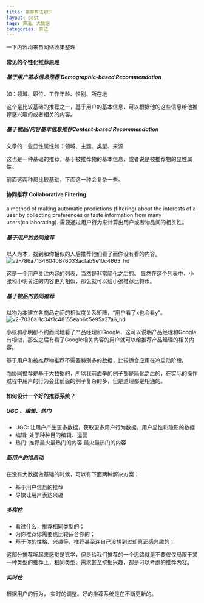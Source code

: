 ```yaml
---
title: 推荐算法初识
layout: post
tags: 算法，大数据
categories: 算法
---
```

一下内容均来自网络收集整理

#### 常见的个性化推荐原理
##### 基于用户基本信息推荐 Demographic-based Recommendation
如：领域、职位、工作年龄、性别、所在地  

这个是比较基础的推荐之一，基于用户的基本信息，可以根据他的这些信息给他推荐感兴趣的或者相关的内容。  
##### 基于物品/内容基本信息推荐Content-based Recommendation 
文章的一些显性属性如：领域、主题、类型、来源  

这也是一种基础的推荐，基于被推荐物的基本信息，或者说是被推荐物的显性属性。 

前面这两种都比较基础，下面这一种会复杂一些。

#### 协同推荐 Collaborative Filtering
a method of making automatic predictions (filtering) about the interests of a user by collecting preferences or taste information from many users(collaborating). 
需要通过用户行为来计算出用户或者物品间的相关性。
##### 基于用户的协同推荐
以人为本，找到和你相似的人后推荐他们看了而你没有看的内容。 
![v2-786a71346040876033acfab9e10c4663_hd](http://p1vuoao0b.bkt.clouddn.com/JekyllWriter/v2-786a71346040876033acfab9e10c4663_hd.jpg)  

这是一个用户关注内容的列表，当然是非常简化之后的。
显然在这个列表中，小张和小明关注的内容更为相似，那么就可以给小张推荐比特币。
##### 基于物品的协同推荐
以物为本建立各商品之间的相似度关系矩阵，“用户看了x也会看y”。
![v2-7036a11c34f1c48155eab6c5e95a27a6_hd](http://p1vuoao0b.bkt.clouddn.com/JekyllWriter/v2-7036a11c34f1c48155eab6c5e95a27a6_hd.jpg)  

小张和小明都不约而同地看了产品经理和Google，这可以说明产品经理和Google有相似，那么之后有看了Google相关内容的用户就可以给推荐产品经理的相关内容。  
  
基于用户和被推荐物推荐不需要特别多的数据，比较适合应用在冷启动阶段。  

而协同推荐是基于大数据的，所以我前面举的例子都是简化之后的，在实际的操作过程中用户的行为会比前面的例子复杂的多，但是道理都是相通的。  

#### 如何设计一个好的推荐系统？ 
##### UGC 、编辑、热门
* UGC: 让用户产生更多数据，获取更多用户行为数据，用户显性和隐形的数据
* 编辑: 处于种种目的编辑、运营
* 热门: 推荐最火最热门的内容 最火最热门的内容

##### 新用户的冷启动
在没有大数据做基础的时候，可以有下面两种解决方案：
* 基于用户信息的推荐
* 尽快让用户表达兴趣

##### 多样性
* 看过什么，推荐相同类型的；
* 为你推荐你需要也比较适合你的；
* 基于你的性格、兴趣等，推荐甚至连自己没想到过却真正感兴趣的；

这部分推荐听起来感觉是玄学，但是给我们推荐的一个思路就是不要仅仅局限于某一种类型的推荐上，相同类型、需求甚至挖掘兴趣，都是可以考虑的推荐内容。  
  
##### 实时性
根据用户的行为， 实时的调整。好的推荐系统是在不断更新的。